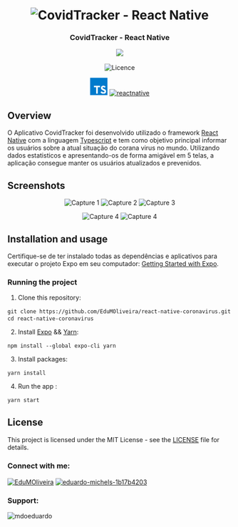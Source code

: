 
<h1 align="center">
<img
		alt="CovidTracker - React Native"
		src="https://edumoliveira.github.io/landing-page-coronavirus/src/assets/img/logo-black-sm.png">
</h1>
<h3 align="center">
	CovidTracker - React Native
</h3>

<p align="center">
	<img src="https://edumoliveira.github.io/landing-page-coronavirus/src/assets/img/group_mockup.png" width="500">
</p>

<p align="center">
	<img alt="Licence" src="https://img.shields.io/github/license/EduMOliveira/react-native-coronavirus.svg?style=flat-square">
</p>


<p align="center">
 <a href="https://www.typescriptlang.org/" target="_blank">
 <img src="https://raw.githubusercontent.com/devicons/devicon/master/icons/typescript/typescript-original.svg" alt="typescript" width="40" height="40"/></a>
 <a href="https://reactnative.dev/" target="_blank"> 
 <img src="https://reactnative.dev/img/header_logo.svg" alt="reactnative" width="40" height="40"/></a>
</p>

## Overview

O Aplicativo CovidTracker foi desenvolvido utilizado o framework [React Native](https://reactnative.dev/) com a linguagem [Typescript](https://www.typescriptlang.org/) e tem como objetivo principal informar os usuários sobre a atual situação do corana virus no mundo. Utilizando dados estatisticos e apresentando-os de forma amigável em 5 telas, a aplicação consegue manter os usuários atualizados e prevenidos.



## Screenshots

<p align="center" width="100%">
<img
		width="170"
		alt="Capture 1"
		src="https://i.imgur.com/ETcNjke.png">
<img
		width="170"
		alt="Capture 2"
		src="https://i.imgur.com/Kv5hWOr.png">
<img
		width="170"
		alt="Capture 3"
		src="https://i.imgur.com/A5SDcw2.png">
</p>
<p align="center" width="100%">
<img
		width="170"
		alt="Capture 4"
		src="https://i.imgur.com/sqiqcER.png">
<img
		width="170"
		alt="Capture 4"
		src="https://i.imgur.com/NDJwbfN.png">
</p>

## Installation and usage

Certifique-se de ter instalado todas as dependências e aplicativos para executar o projeto Expo em seu computador: [Getting Started with Expo](https://docs.expo.io/).


### Running the project

1. Clone this repository:

```
git clone https://github.com/EduMOliveira/react-native-coronavirus.git
cd react-native-coronavirus
```

2. Install [Expo](https://docs.expo.io/workflow/expo-cli/) && [Yarn](https://classic.yarnpkg.com/en/docs/install#windows-stable):

```
npm install --global expo-cli yarn
```
3. Install packages:

```
yarn install
```
4. Run the app :

```bash
yarn start
```

## License

This project is licensed under the MIT License - see the [LICENSE](https://github.com/EduMOliveira/react-native-coronavirus/blob/master/LICENSE) file for details.

<h3 align="left">Connect with me:</h3>  
<p align="left">  
<a href="https://github.com/EduMOliveira" target="blank"><img align="center" src="https://raw.githubusercontent.com/rahuldkjain/github-profile-readme-generator/master/src/images/icons/Social/github.svg" alt="EduMOliveira" height="30" width="40" /></a> 
<a href="https://linkedin.com/in/eduardo-michels-1b17b4203" target="blank"><img align="center" src="https://raw.githubusercontent.com/rahuldkjain/github-profile-readme-generator/master/src/images/icons/Social/linked-in-alt.svg" alt="eduardo-michels-1b17b4203" height="30" width="40"/></a> 
</p>

<h3 align="left">Support:</h3>  
<p><a href="https://www.buymeacoffee.com/mdoeduardo"> <img align="left" src="https://cdn.buymeacoffee.com/buttons/v2/default-yellow.png" height="50" width="210" alt="mdoeduardo" /></a></p><br><br>
